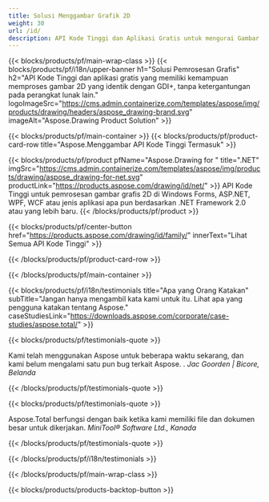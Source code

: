 ```yaml
---
title: Solusi Menggambar Grafik 2D 
weight: 30
url: /id/
description: API Kode Tinggi dan Aplikasi Gratis untuk mengurai Gambar Grafik 2D. Kemampuan untuk menggambar garis, kurva, dan gambar serta mengonversi gambar ke format yang berbeda.
---
```


{{< blocks/products/pf/main-wrap-class >}}
{{< blocks/products/pf/i18n/upper-banner h1="Solusi Pemrosesan Grafis" h2="API Kode Tinggi dan aplikasi gratis yang memiliki kemampuan memproses gambar 2D yang identik dengan GDI+, tanpa ketergantungan pada perangkat lunak lain." logoImageSrc="https://cms.admin.containerize.com/templates/aspose/img/products/drawing/headers/aspose_drawing-brand.svg" imageAlt="Aspose.Drawing Product Solution" >}}

{{< blocks/products/pf/main-container >}}
{{< blocks/products/pf/product-card-row title="Aspose.Menggambar API Kode Tinggi Termasuk" >}}

{{< blocks/products/pf/product pfName="Aspose.Drawing for " title=".NET" imgSrc="https://cms.admin.containerize.com/templates/aspose/img/products/drawing/aspose_drawing-for-net.svg" productLink="https://products.aspose.com/drawing/id/net/" >}}
API Kode Tinggi untuk pemrosesan gambar grafis 2D di Windows Forms, ASP.NET, WPF, WCF atau jenis aplikasi apa pun berdasarkan .NET Framework 2.0 atau yang lebih baru.
{{< /blocks/products/pf/product >}}

{{< blocks/products/pf/center-button href="https://products.aspose.com/drawing/id/family/" innerText="Lihat Semua API Kode Tinggi" >}}

{{< /blocks/products/pf/product-card-row >}}

{{< /blocks/products/pf/main-container >}}

{{< blocks/products/pf/i18n/testimonials title="Apa yang Orang Katakan" subTitle="Jangan hanya mengambil kata kami untuk itu. Lihat apa yang pengguna katakan tentang Aspose." caseStudiesLink="https://downloads.aspose.com/corporate/case-studies/aspose.total/" >}}

{{< blocks/products/pf/testimonials-quote >}}
<p class="first">
 Kami telah menggunakan Aspose untuk beberapa waktu sekarang, dan kami belum mengalami satu pun bug terkait Aspose. .
 <em>
  Jac Goorden | Bicore, Belanda
 </em>
</p>

{{< /blocks/products/pf/testimonials-quote >}}

{{< blocks/products/pf/testimonials-quote >}}
<p class="second">
 Aspose.Total berfungsi dengan baik ketika kami memiliki file dan dokumen besar untuk dikerjakan.
 <em>
  MiniTool® Software Ltd., Kanada
 </em>
</p>

{{< /blocks/products/pf/testimonials-quote >}}

{{< /blocks/products/pf/i18n/testimonials >}}

{{< /blocks/products/pf/main-wrap-class >}}

{{< blocks/products/products-backtop-button >}}